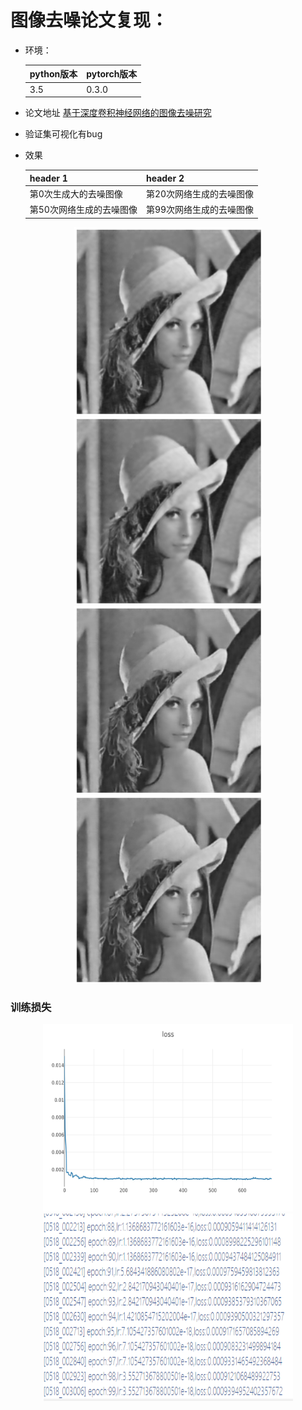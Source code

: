 
# 图像去噪论文复现：

- 环境：

    | python版本  |  pytorch版本 |
    | ----------- | ----------   |
    |  3.5  | 0.3.0   |  


 - 论文地址  [基于深度卷积神经网络的图像去噪研究](http://kns.cnki.net/KCMS/detail/detail.aspx?dbcode=CJFQ&dbname=CJFDLAST2017&filename=JSJC201703042&uid=WEEvREcwSlJHSldRa1FhdXNXa0hIb3VVSnliNDU0a2dObEJYUVM1MzR2cz0=$9A4hF_YAuvQ5obgVAqNKPCYcEjKensW4ggI8Fm4gTkoUKaID8j8gFw!!&v=MTUzMzkxRnJDVVJMS2ZZdWRvRnk3blVydkJMejdCYmJHNEg5Yk1ySTlCWm9SOGVYMUx1eFlTN0RoMVQzcVRyV00=)

 - 验证集可视化有bug
 - 效果

    header 1 | header 2
    ---|---
    第0次生成大的去噪图像 | 第20次网络生成的去噪图像
    第50次网络生成的去噪图像 | 第99次网络生成的去噪图像


<div align="center">
<img src="https://github.com/bobo0810/imageRepo/blob/master/img/35562877.jpg" height="300px" alt="图片说明" ><img src="https://github.com/bobo0810/imageRepo/blob/master/img/35562877.jpg" height="300px" alt="图片说明" > 
<img src="https://github.com/bobo0810/imageRepo/blob/master/img/94087410.jpg" height="300px" alt="图片说明" ><img src="https://github.com/bobo0810/imageRepo/blob/master/img/20206610.jpg" height="300px" alt="图片说明" > 

</div>


### 训练损失

<div align="center">
<img src="https://github.com/bobo0810/imageRepo/blob/master/img/9788775.jpg" height="300px"  width="400px" alt="图片说明" ><img src="https://github.com/bobo0810/imageRepo/blob/master/img/41620436.jpg" height="300px"  width="400px"alt="图片说明" > 
</div>
